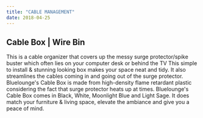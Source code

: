 ```yaml
---
title: "CABLE MANAGEMENT"
date: 2018-04-25
---
```


## Cable Box | Wire Bin

This is a cable organizer that covers up the messy surge protector/spike buster which often lies on your computer desk or behind the TV
This simple to install & stunning looking box makes your space neat and tidy. It also streamlines the cables coming in and going out of the surge protector.
Bluelounge's Cable Box is made from high-density flame retardant plastic considering the fact that surge protector heats up at times.
Bluelounge's Cable Box comes in Black, White, Moonlight Blue and Light Sage. It does match your furniture & living space, elevate the ambiance and give you a peace of mind.
